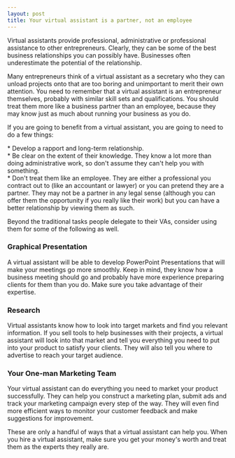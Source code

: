 ```yaml
---
layout: post
title: Your virtual assistant is a partner, not an employee
---
```

<p>Virtual assistants provide professional, administrative or professional assistance to other entrepreneurs. Clearly, they can be some of the best business relationships you can possibly have. Businesses often underestimate the potential of the relationship.</p>
<p>Many entrepreneurs think of a virtual assistant as a secretary who they can unload projects onto that are too boring and unimportant to merit their own attention. You need to remember that a virtual assistant is an entrepreneur themselves, probably with similar skill sets and qualifications. You should treat them more like a business partner than an employee, because they may know just as much about running your business as you do.</p>
<p>If you are going to benefit from a virtual assistant, you are going to need to do a few things:</p>
<p>* Develop a rapport and long-term relationship.<br />
* Be clear on the extent of their knowledge. They know a lot more than doing administrative work, so don't assume they can't help you with something.<br />
* Don't treat them like an employee. They are either a professional you contract out to (like an accountant or lawyer) or you can pretend they are a partner. They may not be a partner in any legal sense (although you can offer them the opportunity if you really like their work) but you can have a better relationship by viewing them as such.</p>
<p>Beyond the traditional tasks people delegate to their VAs, consider using them for some of the following as well.</p>
<h3>Graphical Presentation</h3>
<p>A virtual assistant will be able to develop PowerPoint Presentations that will make your meetings go more smoothly. Keep in mind, they know how a business meeting should go and probably have more experience preparing clients for them than you do. Make sure you take advantage of their expertise.</p>
<h3>Research</h3>
<p>Virtual assistants know how to look into target markets and find you relevant information. If you sell tools to help businesses with their projects, a virtual assistant will look into that market and tell you everything you need to put into your product to satisfy your clients.  They will also tell you where to advertise to reach your target audience.</p>
<h3>Your One-man Marketing Team</h3>
<p>Your virtual assistant can do everything you need to market your product successfully. They can help you construct a marketing plan, submit ads and track your marketing campaign every step of the way.  They will even find more efficient ways to monitor your customer feedback and make suggestions for improvement.</p>
<p>These are only a handful of ways that a virtual assistant can help you. When you hire a virtual assistant, make sure you get your money's worth and treat them as the experts they really are.</p>
